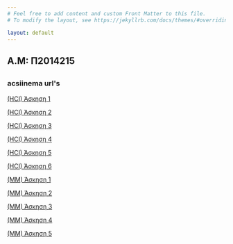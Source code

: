 ```yaml
---
# Feel free to add content and custom Front Matter to this file.
# To modify the layout, see https://jekyllrb.com/docs/themes/#overriding-theme-defaults

layout: default
---
```


<h2>A.M: Π2014215 <h2>
<h3> acsiinema url's </h3>
<p><a href="https://asciinema.org/a/9SG281VoNbsADe2PSorONC7Ti">(HCI) Άσκηση 1 </a></p>
<p><a href="https://asciinema.org/a/h62DdOhYr0twEc1Tqhwj792pn">(HCI) Άσκηση 2 </a></p>
<p><a href="https://asciinema.org/a/hlVT8xuHGLLSUn36ZZEr6e5X8">(HCI) Άσκηση 3 </a></p>
<p><a href="https://asciinema.org/a/UX2kxz8UoZw0DsYb27vePhbAC">(HCI) Άσκηση 4 </a></p>
<p><a href="https://asciinema.org/a/IAAzTwrxRmYesRm9d89ooclne">(HCI) Άσκηση 5 </a></p>
<p><a href="https://asciinema.org/a/fM59nOmQc5Xx27jmr6Sy7bTCC">(HCI) Άσκηση 6 </a></p>
<p><a href="https://asciinema.org/a/GFoZ3wMsXTZkP2atO7kkKXl22">(MM) Άσκηση 1 </a></p>
<p><a href="https://asciinema.org/a/lkQD9eFiqlLW9CIcghx9ln7KN">(MM) Άσκηση 2 </a></p>
<p><a href="https://asciinema.org/a/1CkoGY32Uhp8TJXoT4Djg6LDv">(MM) Άσκηση 3 </a></p>
<p><a href="https://asciinema.org/a/XD5Pde6qThhZ60h0CjmISTx6l">(MM) Άσκηση 4 </a></p>
<p><a href="https://asciinema.org/a/Hien6w1pu6Sjeei46EgsJr5JQ">(MM) Άσκηση 5 </a></p>
